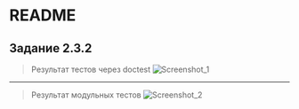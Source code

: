 # README

## Задание 2.3.2
> Результат тестов через doctest
![Screenshot_1](https://user-images.githubusercontent.com/71095323/205430539-b0a33976-cebb-48d3-8bb3-848d83ba61f8.png)
____
> Результат модульных тестов
![Screenshot_2](https://user-images.githubusercontent.com/71095323/205430541-390bbabf-dc62-4295-95b1-568d78c592b2.png)
